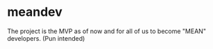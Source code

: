 # meandev
The project is the MVP as of now and for all of us to become "MEAN" developers. (Pun intended)

